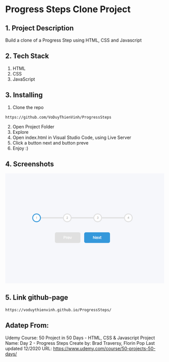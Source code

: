 # Progress Steps Clone Project

## 1. Project Description

Build a clone of a Progress Step using HTML, CSS and Javascript

## 2. Tech Stack
1. HTML
2. CSS
3. JavaScript

## 3. Installing
1. Clone the repo
```
https://github.com/VoDuyThienVinh/ProgressSteps
```
2. Open Project Folder
3. Explore
4. Open index.html in Visual Studio Code, using Live Server
5. Click a button next and button preve
6. Enjoy :)

## 4. Screenshots
![Image description](images/picture1.png)

## 5. Link github-page
```
https://voduythienvinh.github.io/ProgressSteps/
```

## Adatep From:
Udemy Course: 50 Project in 50 Days - HTML, CSS & Javascript
Project Name: Day 2 - Progress Steps
Create by: Brad Traversy, Florin Pop
Last updated 12/2020
URL: https://www.udemy.com/course/50-projects-50-days/
